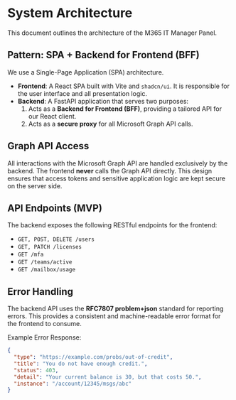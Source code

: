 # System Architecture

This document outlines the architecture of the M365 IT Manager Panel.

## Pattern: SPA + Backend for Frontend (BFF)

We use a Single-Page Application (SPA) architecture.

- **Frontend**: A React SPA built with Vite and `shadcn/ui`. It is responsible for the user interface and all presentation logic.
- **Backend**: A FastAPI application that serves two purposes:
    1.  Acts as a **Backend for Frontend (BFF)**, providing a tailored API for our React client.
    2.  Acts as a **secure proxy** for all Microsoft Graph API calls.

## Graph API Access

All interactions with the Microsoft Graph API are handled exclusively by the backend. The frontend **never** calls the Graph API directly. This design ensures that access tokens and sensitive application logic are kept secure on the server side.

## API Endpoints (MVP)

The backend exposes the following RESTful endpoints for the frontend:

- `GET, POST, DELETE /users`
- `GET, PATCH /licenses`
- `GET /mfa`
- `GET /teams/active`
- `GET /mailbox/usage`

## Error Handling

The backend API uses the **RFC7807 problem+json** standard for reporting errors. This provides a consistent and machine-readable error format for the frontend to consume.

Example Error Response:
```json
{
  "type": "https://example.com/probs/out-of-credit",
  "title": "You do not have enough credit.",
  "status": 403,
  "detail": "Your current balance is 30, but that costs 50.",
  "instance": "/account/12345/msgs/abc"
}
```
